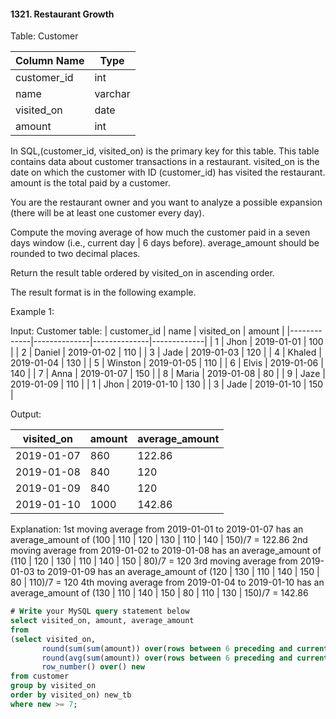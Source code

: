#### 1321. Restaurant Growth


Table: Customer


| Column Name   | Type    |
|---------------|---------|
| customer_id   | int     |
| name          | varchar |
| visited_on    | date    |
| amount        | int     |

In SQL,(customer_id, visited_on) is the primary key for this table.
This table contains data about customer transactions in a restaurant.
visited_on is the date on which the customer with ID (customer_id) has visited the restaurant.
amount is the total paid by a customer.

 

You are the restaurant owner and you want to analyze a possible expansion (there will be at least one customer every day).

Compute the moving average of how much the customer paid in a seven days window (i.e., current day | 6 days before). average_amount should be rounded to two decimal places.

Return the result table ordered by visited_on in ascending order.

The result format is in the following example.

 

Example 1:

Input: 
Customer table:
| customer_id | name         | visited_on   | amount      |
|-------------|--------------|--------------|-------------|
| 1           | Jhon         | 2019-01-01   | 100         |
| 2           | Daniel       | 2019-01-02   | 110         |
| 3           | Jade         | 2019-01-03   | 120         |
| 4           | Khaled       | 2019-01-04   | 130         |
| 5           | Winston      | 2019-01-05   | 110         | 
| 6           | Elvis        | 2019-01-06   | 140         | 
| 7           | Anna         | 2019-01-07   | 150         |
| 8           | Maria        | 2019-01-08   | 80          |
| 9           | Jaze         | 2019-01-09   | 110         | 
| 1           | Jhon         | 2019-01-10   | 130         | 
| 3           | Jade         | 2019-01-10   | 150         | 

Output: 

| visited_on   | amount       | average_amount |
|--------------|--------------|----------------|
| 2019-01-07   | 860          | 122.86         |
| 2019-01-08   | 840          | 120            |
| 2019-01-09   | 840          | 120            |
| 2019-01-10   | 1000         | 142.86         |

Explanation: 
1st moving average from 2019-01-01 to 2019-01-07 has an average_amount of (100 | 110 | 120 | 130 | 110 | 140 | 150)/7 = 122.86
2nd moving average from 2019-01-02 to 2019-01-08 has an average_amount of (110 | 120 | 130 | 110 | 140 | 150 | 80)/7 = 120
3rd moving average from 2019-01-03 to 2019-01-09 has an average_amount of (120 | 130 | 110 | 140 | 150 | 80 | 110)/7 = 120
4th moving average from 2019-01-04 to 2019-01-10 has an average_amount of (130 | 110 | 140 | 150 | 80 | 110 | 130 | 150)/7 = 142.86

```sql
# Write your MySQL query statement below
select visited_on, amount, average_amount
from
(select visited_on,
       round(sum(sum(amount)) over(rows between 6 preceding and current row), 2) as amount,
       round(avg(sum(amount)) over(rows between 6 preceding and current row), 2) as average_amount,
       row_number() over() new
from customer
group by visited_on
order by visited_on) new_tb
where new >= 7;
```